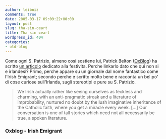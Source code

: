 ```yaml
---
author: leibniz
comments: true
date: 2005-03-17 09:09:22+00:00
layout: post
slug: tha-sin-ceart
title: Tha sin ceart
wordpress_id: 404
categories:
- old-blog
---
```


Come ogni S. Patrizio, almeno cosi sostiene lui, Patrick Belton ([OxBlog](http://oxblog.blogspot.com/)) ha scritto [un articolo](http://www.irishemigrant.com/article.asp?iCategoryID=189&iArticleID=41616)
dedicato alla festivita. Perche linkarlo dato che qui non si e
irlandesi? Primo, perche appare su un giornale dal nome fantastico come
l'Irish Emigrant; secondo perche e scritto molto bene e racconta un bel
po' di cose curiose sull'Irlanda, sugli stereotipi e pure su S.
Patrizio. 




> 

> 
> We Irish actually rather like seeing ourselves as feckless and
charming, with an anti-pragmatic streak and a literature of
improbability, nurtured no doubt by the lush imaginative inheritance of
the Catholic faith, where you get a miracle every week. [...] Our
conversation is one of tall stories which need not all necessarily be
true, a spoken literature. 




### Oxblog - Irish Emigrant

